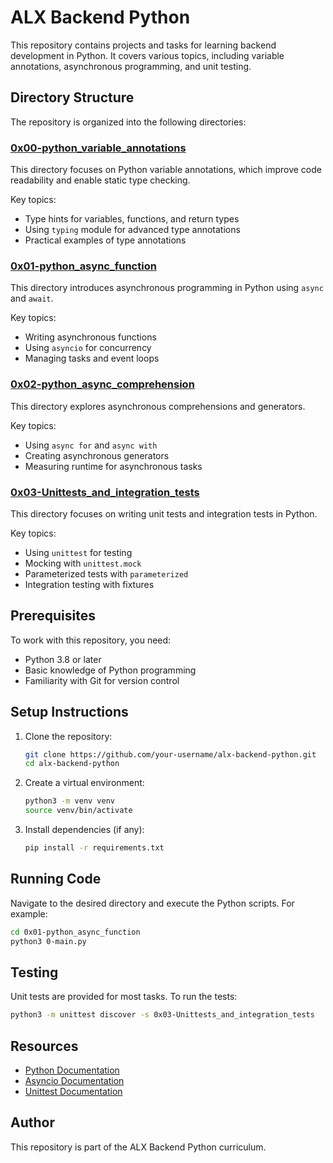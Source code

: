 # ALX Backend Python

This repository contains projects and tasks for learning backend development in Python. It covers various topics, including variable annotations, asynchronous programming, and unit testing.

## Directory Structure

The repository is organized into the following directories:

### [0x00-python_variable_annotations](0x00-python_variable_annotations/README.md)
This directory focuses on Python variable annotations, which improve code readability and enable static type checking.

Key topics:
- Type hints for variables, functions, and return types
- Using `typing` module for advanced type annotations
- Practical examples of type annotations

### [0x01-python_async_function](0x01-python_async_function/README.md)
This directory introduces asynchronous programming in Python using `async` and `await`.

Key topics:
- Writing asynchronous functions
- Using `asyncio` for concurrency
- Managing tasks and event loops

### [0x02-python_async_comprehension](0x02-python_async_comprehension/README.md)
This directory explores asynchronous comprehensions and generators.

Key topics:
- Using `async for` and `async with`
- Creating asynchronous generators
- Measuring runtime for asynchronous tasks

### [0x03-Unittests_and_integration_tests](0x03-Unittests_and_integration_tests/README.md)
This directory focuses on writing unit tests and integration tests in Python.

Key topics:
- Using `unittest` for testing
- Mocking with `unittest.mock`
- Parameterized tests with `parameterized`
- Integration testing with fixtures

## Prerequisites

To work with this repository, you need:
- Python 3.8 or later
- Basic knowledge of Python programming
- Familiarity with Git for version control

## Setup Instructions

1. Clone the repository:
   ```sh
   git clone https://github.com/your-username/alx-backend-python.git
   cd alx-backend-python
   ```

2. Create a virtual environment:
   ```sh
   python3 -m venv venv
   source venv/bin/activate
   ```

3. Install dependencies (if any):
   ```sh
   pip install -r requirements.txt
   ```

## Running Code

Navigate to the desired directory and execute the Python scripts. For example:
```sh
cd 0x01-python_async_function
python3 0-main.py
```

## Testing

Unit tests are provided for most tasks. To run the tests:
```sh
python3 -m unittest discover -s 0x03-Unittests_and_integration_tests
```

## Resources

- [Python Documentation](https://docs.python.org/3/)
- [Asyncio Documentation](https://docs.python.org/3/library/asyncio.html)
- [Unittest Documentation](https://docs.python.org/3/library/unittest.html)

## Author

This repository is part of the ALX Backend Python curriculum.
